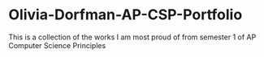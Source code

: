 # Olivia-Dorfman-AP-CSP-Portfolio
This is a collection of the works I am most proud of from semester 1 of AP Computer Science Principles
